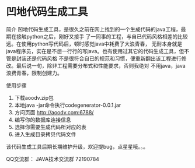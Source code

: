 # 凹地代码生成工具

简介
凹地代码生成工具，是很久之前在网上找到的一个生成代码的java工程，最期在接触python之后，刚好又接手
了一同事的工程，与自已代码风格相差的比较远。在使用python写代码后，顿时感觉java中耗费了大浪青春，
无耐本身就是java程序员，实在是不想一行行的写java。也有使用过其它的代码生成工具，但不管是封装还是代码风格
不是很符合自已的规范和习惯，便重新翻出该工程进行修改。最后说一句，除非工程需要分布式和性能要求，否则我绝对
不用java，java浪费青春，限制创建力。

使用步骤

1. 下载aoodv.zip包
2. 本地java -jar命令执行codegenerator-0.0.1.jar
3. 方问页面
http://aoodv.com:6788/
4. 编写你的数据库连接信息
5. 选择你需要生成代码所对应的表
6. 进入生成目录拷贝代码文件

该代码生成工具后期长期维护升级，欢迎提bug，点星星哦。。。

QQ交流群：
JAVA技术交流群
72190784